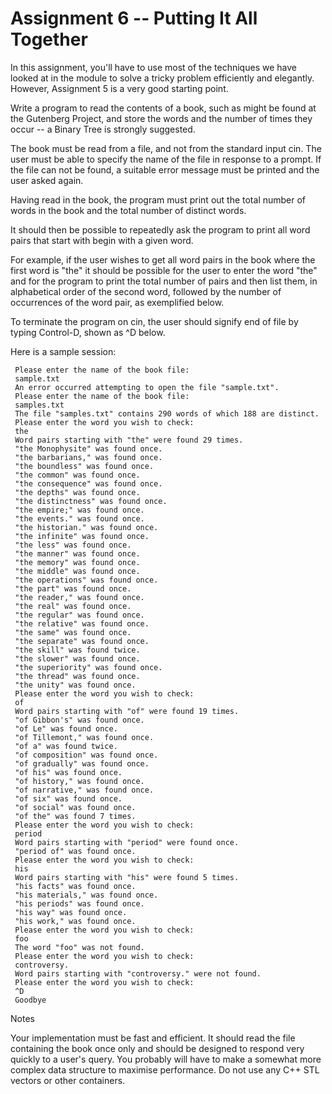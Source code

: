 # Assignment 6 -- Putting It All Together

In this assignment, you'll have to use most of the techniques we have looked at in the module to solve a tricky problem efficiently and elegantly. However, Assignment 5 is a very good starting point.

Write a program to read the contents of a book, such as might be found at the Gutenberg Project, and store the words and the number of times they occur -- a Binary Tree is strongly suggested.

The book must be read from a file, and not from the standard input cin. The user must be able to specify the name of the file in response to a prompt. If the file can not be found, a suitable error message must be printed and the user asked again.

Having read in the book, the program must print out the total number of words in the book and the total number of distinct words.

It should then be possible to repeatedly ask the program to print all word pairs that start with begin with a given word. 

For example, if the user wishes to get all word pairs in the book where the first word is "the" it should be possible for the user to enter the word "the" and for the program to print the total number of pairs and then list them, in alphabetical order of the second word, followed by the number of occurrences of the word pair, as exemplified below.

To terminate the program on cin, the user should signify end of file by typing Control-D, shown as ^D below. 

Here is a sample session:

     Please enter the name of the book file:
     sample.txt
     An error occurred attempting to open the file "sample.txt".
     Please enter the name of the book file:
     samples.txt
     The file "samples.txt" contains 290 words of which 188 are distinct.
     Please enter the word you wish to check:
     the
     Word pairs starting with "the" were found 29 times.
     "the Monophysite" was found once.
     "the barbarians," was found once.
     "the boundless" was found once.
     "the common" was found once.
     "the consequence" was found once.
     "the depths" was found once.
     "the distinctness" was found once.
     "the empire;" was found once.
     "the events." was found once.
     "the historian." was found once.
     "the infinite" was found once.
     "the less" was found once.
     "the manner" was found once.
     "the memory" was found once.
     "the middle" was found once.
     "the operations" was found once.
     "the part" was found once.
     "the reader," was found once.
     "the real" was found once.
     "the regular" was found once.
     "the relative" was found once.
     "the same" was found once.
     "the separate" was found once.
     "the skill" was found twice.
     "the slower" was found once.
     "the superiority" was found once.
     "the thread" was found once.
     "the unity" was found once.
     Please enter the word you wish to check:
     of
     Word pairs starting with "of" were found 19 times.
     "of Gibbon's" was found once.
     "of Le" was found once.
     "of Tillemont," was found once.
     "of a" was found twice.
     "of composition" was found once.
     "of gradually" was found once.
     "of his" was found once.
     "of history," was found once.
     "of narrative," was found once.
     "of six" was found once.
     "of social" was found once.
     "of the" was found 7 times.
     Please enter the word you wish to check:
     period
     Word pairs starting with "period" were found once.
     "period of" was found once.
     Please enter the word you wish to check:
     his
     Word pairs starting with "his" were found 5 times.
     "his facts" was found once.
     "his materials," was found once.
     "his periods" was found once.
     "his way" was found once.
     "his work," was found once.
     Please enter the word you wish to check:
     foo
     The word "foo" was not found.
     Please enter the word you wish to check:
     controversy.
     Word pairs starting with "controversy." were not found.
     Please enter the word you wish to check:
     ^D
     Goodbye
     
Notes

Your implementation must be fast and efficient. It should read the file containing the book once only and should be designed to respond very quickly to a user's query. You probably will have to make a somewhat more complex data structure to maximise performance. Do not use any C++ STL vectors or other containers.
